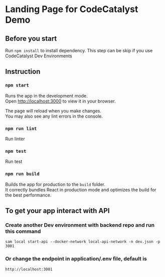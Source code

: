 # Landing Page for CodeCatalyst Demo

## Before you start

Run `npm install` to install dependency. This step can be skip if you use CodeCatalyst Dev Environments

## Instruction

### `npm start`

Runs the app in the development mode.\
Open [http://localhost:3000](http://localhost:3000) to view it in your browser.

The page will reload when you make changes.\
You may also see any lint errors in the console.

### `npm run lint`

Run linter

### `npm test`

Run test

### `npm run build`

Builds the app for production to the `build` folder.\
It correctly bundles React in production mode and optimizes the build for the best performance.

## To get your app interact with API

### Create another Dev environment with backend repo and run this command
`sam local start-api --docker-network local-api-network -n dev.json -p 3001`

### Or change the endpoint in application/.env file, default is 
`http://localhost:3001`